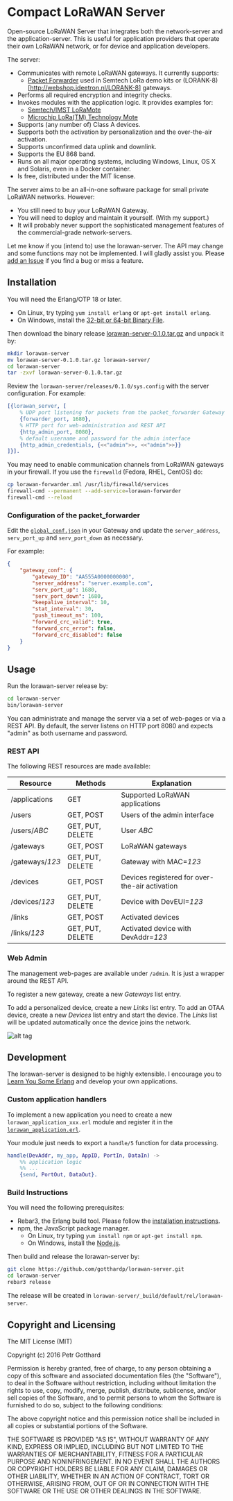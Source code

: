 # Compact LoRaWAN Server

Open-source LoRaWAN Server that integrates both the network-server and the application-server.
This is useful for application providers that operate their own LoRaWAN network,
or for device and application developers.

The server:
 * Communicates with remote LoRaWAN gateways. It currently supports:
   * [Packet Forwarder](https://github.com/Lora-net/packet_forwarder) used in Semtech LoRa demo kits
     or (LORANK-8)[http://webshop.ideetron.nl/LORANK-8] gateways.
 * Performs all required encryption and integrity checks.
 * Invokes modules with the application logic. It provides examples for:
   * [Semtech/IMST LoRaMote](http://webshop.imst.de/loramote-lora-evaluation-tool.html)
   * [Microchip LoRa(TM) Technology Mote](http://www.microchip.com/Developmenttools/ProductDetails.aspx?PartNO=dm164138)
 * Supports (any number of) Class A devices.
 * Supports both the activation by personalization and the over-the-air activation.
 * Supports unconfirmed data uplink and downlink.
 * Supports the EU 868 band.
 * Runs on all major operating systems, including Windows, Linux, OS X and Solaris,
   even in a Docker container.
 * Is free, distributed under the MIT license.

The server aims to be an all-in-one software package for small private LoRaWAN networks.
However:
 * You still need to buy your LoRaWAN Gateway.
 * You will need to deploy and maintain it yourself. (With my support.)
 * It will probably never support the sophisticated management features of the
   commercial-grade network-servers.

Let me know if you (intend to) use the lorawan-server. The API may change and some
functions may not be implemented. I will gladly assist you. Please
[add an Issue](https://github.com/gotthardp/lorawan-server/issues/new)
if you find a bug or miss a feature.


## Installation

You will need the Erlang/OTP 18 or later.
 * On Linux, try typing `yum install erlang` or `apt-get install erlang`.
 * On Windows, install the [32-bit or 64-bit Binary File](http://www.erlang.org/downloads).

Then download the binary release
[lorawan-server-0.1.0.tar.gz](https://github.com/gotthardp/lorawan-server/releases/download/v0.1.0/lorawan-server-0.1.0.tar.gz)
and unpack it by:
```bash
mkdir lorawan-server
mv lorawan-server-0.1.0.tar.gz lorawan-server/
cd lorawan-server
tar -zxvf lorawan-server-0.1.0.tar.gz
```

Review the `lorawan-server/releases/0.1.0/sys.config` with the server configuration.
For example:
```erlang
[{lorawan_server, [
    % UDP port listening for packets from the packet_forwarder Gateway
    {forwarder_port, 1680},
    % HTTP port for web-administration and REST API
    {http_admin_port, 8080},
    % default username and password for the admin interface
    {http_admin_credentials, {<<"admin">>, <<"admin">>}}
]}].
```

You may need to enable communication channels from LoRaWAN gateways in your firewall.
If you use the `firewalld` (Fedora, RHEL, CentOS) do:
```bash
cp lorawan-forwarder.xml /usr/lib/firewalld/services
firewall-cmd --permanent --add-service=lorawan-forwarder
firewall-cmd --reload
```

### Configuration of the packet_forwarder

Edit the [`global_conf.json`](https://github.com/Lora-net/packet_forwarder/blob/master/lora_pkt_fwd/global_conf.json)
in your Gateway and update the `server_address`, `serv_port_up` and `serv_port_down` as necessary.

For example:
```json
{
    "gateway_conf": {
        "gateway_ID": "AA555A0000000000",
        "server_address": "server.example.com",
        "serv_port_up": 1680,
        "serv_port_down": 1680,
        "keepalive_interval": 10,
        "stat_interval": 30,
        "push_timeout_ms": 100,
        "forward_crc_valid": true,
        "forward_crc_error": false,
        "forward_crc_disabled": false
    }
}
```

## Usage

Run the lorawan-server release by:
```bash
cd lorawan-server
bin/lorawan-server
```

You can administrate and manage the server via a set of web-pages or via a REST API.
By default, the server listens on HTTP port 8080 and expects "admin" as both username and password.

### REST API

The following REST resources are made available:

  Resource        | Methods          | Explanation
 -----------------|------------------| ------------------------------------------------
  /applications   | GET              | Supported LoRaWAN applications
  /users          | GET, POST        | Users of the admin interface
  /users/*ABC*    | GET, PUT, DELETE | User *ABC*
  /gateways       | GET, POST        | LoRaWAN gateways
  /gateways/*123* | GET, PUT, DELETE | Gateway with MAC=*123*
  /devices        | GET, POST        | Devices registered for over-the-air activation
  /devices/*123*  | GET, PUT, DELETE | Device with DevEUI=*123*
  /links          | GET, POST        | Activated devices
  /links/*123*    | GET, PUT, DELETE | Activated device with DevAddr=*123*

### Web Admin

The management web-pages are available under `/admin`. It is just a wrapper around
the REST API.

To register a new gateway, create a new *Gateways* list entry.

To add a personalized device, create a new *Links* list entry.
To add an OTAA device, create a new *Devices* list entry and start the device. The *Links*
list will be updated automatically once the device joins the network.

![alt tag](https://raw.githubusercontent.com/gotthardp/lorawan-server/master/doc/admin.png)


## Development

The lorawan-server is designed to be highly extensible. I encourage you to
[Learn You Some Erlang](http://learnyousomeerlang.com/introduction) and develop
your own applications.

### Custom application handlers

To implement a new application you need to create a new `lorawan_application_xxx.erl` module
and register it in the
[`lorawan_application.erl`](https://github.com/gotthardp/lorawan-server/blob/master/src/lorawan_application.erl).

Your module just needs to export a `handle/5` function for data processing.

```erlang
handle(DevAddr, my_app, AppID, PortIn, DataIn) ->
    %% application logic
    %% ...
    {send, PortOut, DataOut}.
```

### Build Instructions

You will need the following prerequisites:
 * Rebar3, the Erlang build tool. Please follow the [installation instructions](https://www.rebar3.org/docs/getting-started).
 * npm, the JavaScript package manager.
   * On Linux, try typing `yum install npm` or `apt-get install npm`.
   * On Windows, install the [Node.js](https://nodejs.org/en/).

Then build and release the lorawan-server by:
```bash
git clone https://github.com/gotthardp/lorawan-server.git
cd lorawan-server
rebar3 release
```

The release will be created in `lorawan-server/_build/default/rel/lorawan-server`.

## Copyright and Licensing

The MIT License (MIT)

Copyright (c) 2016 Petr Gotthard

Permission is hereby granted, free of charge, to any person obtaining a copy
of this software and associated documentation files (the "Software"), to deal
in the Software without restriction, including without limitation the rights
to use, copy, modify, merge, publish, distribute, sublicense, and/or sell
copies of the Software, and to permit persons to whom the Software is
furnished to do so, subject to the following conditions:

The above copyright notice and this permission notice shall be included in all
copies or substantial portions of the Software.

THE SOFTWARE IS PROVIDED "AS IS", WITHOUT WARRANTY OF ANY KIND, EXPRESS OR
IMPLIED, INCLUDING BUT NOT LIMITED TO THE WARRANTIES OF MERCHANTABILITY,
FITNESS FOR A PARTICULAR PURPOSE AND NONINFRINGEMENT. IN NO EVENT SHALL THE
AUTHORS OR COPYRIGHT HOLDERS BE LIABLE FOR ANY CLAIM, DAMAGES OR OTHER
LIABILITY, WHETHER IN AN ACTION OF CONTRACT, TORT OR OTHERWISE, ARISING FROM,
OUT OF OR IN CONNECTION WITH THE SOFTWARE OR THE USE OR OTHER DEALINGS IN THE
SOFTWARE.
